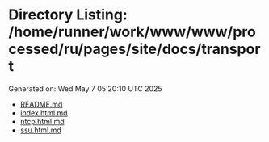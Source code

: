 # Directory Listing: /home/runner/work/www/www/processed/ru/pages/site/docs/transport
Generated on: Wed May  7 05:20:10 UTC 2025

- [README.md](README.md)
- [index.html.md](index.html.md)
- [ntcp.html.md](ntcp.html.md)
- [ssu.html.md](ssu.html.md)
